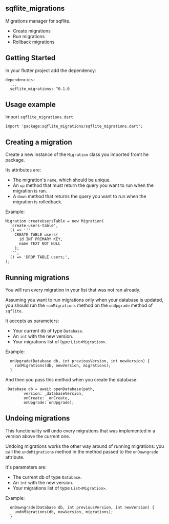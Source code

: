 ## sqflite_migrations
Migrations manager for sqflite.
-   Create migrations
-   Run migrations
-   Rollback migrations

## Getting Started
In your flutter project add the dependency:
```
dependencies:
  ...
  sqflite_migrations: ^0.1.0 
```

## Usage example
Import `sqflite_migrations.dart`
```
import 'package:sqflite_migrations/sqflite_migrations.dart';
```

## Creating a migration

Create a new instance of the `Migration` class you imported fromt he package. 

Its attributes are:
- The migration's `name`, which should be unique.
- An `up` method that must return the query you want to run when the migration is ran.
- A `down` method that returns the query you want to run when the migration is rolledback.

Example:
```
Migration createUsersTable = new Migration(
  'create-users-table',
  () => '''
    CREATE TABLE users( 
      id INT PRIMARY KEY,
      name TEXT NOT NULL
    );
  ''',
  () => 'DROP TABLE users;',
);
```

## Running migrations

You will run every migration in your list that was not ran already. 

Assuming you want to run migrations only when your database is updated, you should run the `runMigrations` method on the `onUpgrade` method of `sqflite`.

It accepts as parameters:
- Your current db of type `Database`.
- An `int` with the new version.
- Your migrations list of type `List<Migration>`.

Example:
```
  onUpgrade(Database db, int previousVersion, int newVersion) {
    runMigrations(db, newVersion, migrations);
  }
```

And then you pass this method when you create the database:
```
 Database db = await openDatabase(path,
        version: _databaseVersion,
        onCreate: _onCreate,
        onUpgrade: onUpgrade);
```

## Undoing migrations

This functionality will undo every migrations that was implemented in a version above the current one.

Undoing migrations works the other way around of running migrations: you call the `undoMigrations` method in the method passed to the `onDowngrade` attribute.

It's parameters are:
- The current db of type `Database`.
- An `int` with the new version.
- Your migrations list of type `List<Migration>`.

Example:
```
  onDowngrade(Database db, int previousVersion, int newVersion) {
    undoMigrations(db, newVersion, migrations);
  }
```
